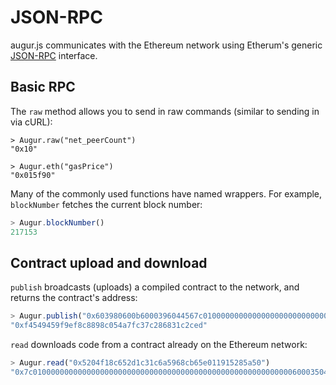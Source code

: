 JSON-RPC
========

augur.js communicates with the Ethereum network using Etherum's generic [JSON-RPC](https://github.com/ethereum/wiki/wiki/JSON-RPC) interface.

Basic RPC
---------

The `raw` method allows you to send in raw commands (similar to sending in via cURL):

```
> Augur.raw("net_peerCount")
"0x10"

> Augur.eth("gasPrice")
"0x015f90"
```

Many of the commonly used functions have named wrappers.  For example, `blockNumber` fetches the current block number:

```javascript
> Augur.blockNumber()
217153
```

Contract upload and download
----------------------------

`publish` broadcasts (uploads) a compiled contract to the network, and returns the contract's address:

```javascript
> Augur.publish("0x603980600b6000396044567c01000000000000000000000000000000000000000000000000000000006000350463643ceff9811415603757600a60405260206040f35b505b6000f3")
"0xf4549459f9ef8c8898c054a7fc37c286831c2ced"
```

`read` downloads code from a contract already on the Ethereum network:

```javascript
> Augur.read("0x5204f18c652d1c31c6a5968cb65e011915285a50")
"0x7c010000000000000000000000000000000000000000000000000000000060003504636ffa1caa81141560415760043560405260026040510260605260206060f35b50"
```
